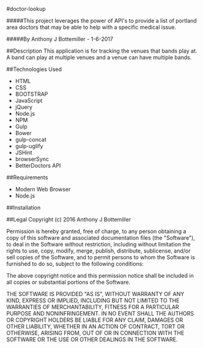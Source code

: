 #doctor-lookup

#####This project leverages the power of API's to provide a list of portland area doctors that may be able to help with a specific medical issue.

#####By Anthony J Bottemiller - 1-6-2017

##Description
This application is for tracking the venues that bands play at. 
A band can play at multiple venues and a venue can have multiple bands.

##Technologies Used
* HTML
* CSS
* BOOTSTRAP
* JavaScript
* jQuery
* Node.js
* NPM
* Gulp
* Bower
* gulp-concat
* gulp-uglify
* JSHint
* browserSync
* BetterDoctors API


##Requirements
* Modern Web Browser
* Node.js

##Installation

##Legal
Copyright (c) 2016 Anthony J Bottemiller

Permission is hereby granted, free of charge, to any person obtaining a copy of this software and associated documentation files (the "Software"), to deal in the Software without restriction, including without limitation the rights to use, copy, modify, merge, publish, distribute, sublicense, and/or sell copies of the Software, and to permit persons to whom the Software is furnished to do so, subject to the following conditions:

The above copyright notice and this permission notice shall be included in all copies or substantial portions of the Software.

THE SOFTWARE IS PROVIDED "AS IS", WITHOUT WARRANTY OF ANY KIND, EXPRESS OR IMPLIED, INCLUDING BUT NOT LIMITED TO THE WARRANTIES OF MERCHANTABILITY, FITNESS FOR A PARTICULAR PURPOSE AND NONINFRINGEMENT. IN NO EVENT SHALL THE AUTHORS OR COPYRIGHT HOLDERS BE LIABLE FOR ANY CLAIM, DAMAGES OR OTHER LIABILITY, WHETHER IN AN ACTION OF CONTRACT, TORT OR OTHERWISE, ARISING FROM, OUT OF OR IN CONNECTION WITH THE SOFTWARE OR THE USE OR OTHER DEALINGS IN THE SOFTWARE.